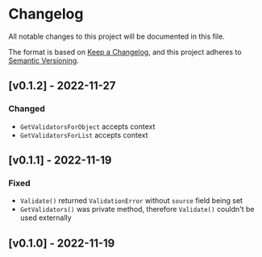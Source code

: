 # Changelog

All notable changes to this project will be documented in this file.

The format is based on [Keep a Changelog](https://keepachangelog.com/en/1.0.0/),
and this project adheres to [Semantic Versioning](https://semver.org/spec/v2.0.0.html).

## [v0.1.2] - 2022-11-27

### Changed
- `GetValidatorsForObject` accepts context
- `GetValidatorsForList` accepts context

## [v0.1.1] - 2022-11-19

### Fixed
- `Validate()` returned `ValidationError` without `source` field being set
- `GetValidators()` was private method, therefore `Validate()` couldn't be used externally


## [v0.1.0] - 2022-11-19
